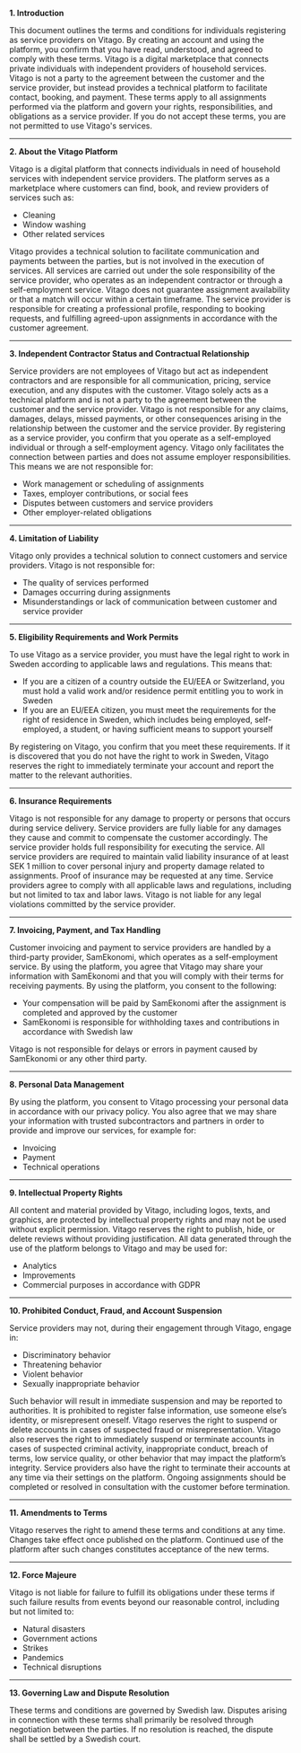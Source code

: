**1. Introduction**

This document outlines the terms and conditions for individuals registering as service providers on Vitago. By creating an account and using the platform, you confirm that you have read, understood, and agreed to comply with these terms.
Vitago is a digital marketplace that connects private individuals with independent providers of household services. Vitago is not a party to the agreement between the customer and the service provider, but instead provides a technical platform to facilitate contact, booking, and payment.
These terms apply to all assignments performed via the platform and govern your rights, responsibilities, and obligations as a service provider. If you do not accept these terms, you are not permitted to use Vitago's services.


---

**2. About the Vitago Platform**

Vitago is a digital platform that connects individuals in need of household services with independent service providers. The platform serves as a marketplace where customers can find, book, and review providers of services such as:
- Cleaning
- Window washing
- Other related services

Vitago provides a technical solution to facilitate communication and payments between the parties, but is not involved in the execution of services. All services are carried out under the sole responsibility of the service provider, who operates as an independent contractor or through a self-employment service.
Vitago does not guarantee assignment availability or that a match will occur within a certain timeframe. The service provider is responsible for creating a professional profile, responding to booking requests, and fulfilling agreed-upon assignments in accordance with the customer agreement.


---

**3. Independent Contractor Status and Contractual Relationship**

Service providers are not employees of Vitago but act as independent contractors and are responsible for all communication, pricing, service execution, and any disputes with the customer.
Vitago solely acts as a technical platform and is not a party to the agreement between the customer and the service provider.
Vitago is not responsible for any claims, damages, delays, missed payments, or other consequences arising in the relationship between the customer and the service provider.
By registering as a service provider, you confirm that you operate as a self-employed individual or through a self-employment agency.
Vitago only facilitates the connection between parties and does not assume employer responsibilities. This means we are not responsible for:
- Work management or scheduling of assignments
- Taxes, employer contributions, or social fees
- Disputes between customers and service providers
- Other employer-related obligations


---

**4. Limitation of Liability**

Vitago only provides a technical solution to connect customers and service providers. Vitago is not responsible for:
- The quality of services performed
- Damages occurring during assignments
- Misunderstandings or lack of communication between customer and service provider


---

**5. Eligibility Requirements and Work Permits**

To use Vitago as a service provider, you must have the legal right to work in Sweden according to applicable laws and regulations. This means that:
- If you are a citizen of a country outside the EU/EEA or Switzerland, you must hold a valid work and/or residence permit entitling you to work in Sweden
- If you are an EU/EEA citizen, you must meet the requirements for the right of residence in Sweden, which includes being employed, self-employed, a student, or having sufficient means to support yourself

By registering on Vitago, you confirm that you meet these requirements. If it is discovered that you do not have the right to work in Sweden, Vitago reserves the right to immediately terminate your account and report the matter to the relevant authorities.


---

**6. Insurance Requirements**

Vitago is not responsible for any damage to property or persons that occurs during service delivery. Service providers are fully liable for any damages they cause and commit to compensate the customer accordingly.
The service provider holds full responsibility for executing the service.
All service providers are required to maintain valid liability insurance of at least SEK 1 million to cover personal injury and property damage related to assignments. Proof of insurance may be requested at any time.
Service providers agree to comply with all applicable laws and regulations, including but not limited to tax and labor laws. Vitago is not liable for any legal violations committed by the service provider.


---

**7. Invoicing, Payment, and Tax Handling**

Customer invoicing and payment to service providers are handled by a third-party provider, SamEkonomi, which operates as a self-employment service. By using the platform, you agree that Vitago may share your information with SamEkonomi and that you will comply with their terms for receiving payments.
By using the platform, you consent to the following:
- Your compensation will be paid by SamEkonomi after the assignment is completed and approved by the customer
- SamEkonomi is responsible for withholding taxes and contributions in accordance with Swedish law

Vitago is not responsible for delays or errors in payment caused by SamEkonomi or any other third party.


---

**8. Personal Data Management**

By using the platform, you consent to Vitago processing your personal data in accordance with our privacy policy. You also agree that we may share your information with trusted subcontractors and partners in order to provide and improve our services, for example for:
- Invoicing
- Payment
- Technical operations


---

**9. Intellectual Property Rights**

All content and material provided by Vitago, including logos, texts, and graphics, are protected by intellectual property rights and may not be used without explicit permission.
Vitago reserves the right to publish, hide, or delete reviews without providing justification.
All data generated through the use of the platform belongs to Vitago and may be used for:
- Analytics
- Improvements
- Commercial purposes in accordance with GDPR


---

**10. Prohibited Conduct, Fraud, and Account Suspension**

Service providers may not, during their engagement through Vitago, engage in:
- Discriminatory behavior
- Threatening behavior
- Violent behavior
- Sexually inappropriate behavior

Such behavior will result in immediate suspension and may be reported to authorities.
It is prohibited to register false information, use someone else’s identity, or misrepresent oneself. Vitago reserves the right to suspend or delete accounts in cases of suspected fraud or misrepresentation.
Vitago also reserves the right to immediately suspend or terminate accounts in cases of suspected criminal activity, inappropriate conduct, breach of terms, low service quality, or other behavior that may impact the platform’s integrity.
Service providers also have the right to terminate their accounts at any time via their settings on the platform. Ongoing assignments should be completed or resolved in consultation with the customer before termination.


---

**11. Amendments to Terms**

Vitago reserves the right to amend these terms and conditions at any time. Changes take effect once published on the platform. Continued use of the platform after such changes constitutes acceptance of the new terms.


---

**12. Force Majeure**

Vitago is not liable for failure to fulfill its obligations under these terms if such failure results from events beyond our reasonable control, including but not limited to:
- Natural disasters
- Government actions
- Strikes
- Pandemics
- Technical disruptions


---

**13. Governing Law and Dispute Resolution**

These terms and conditions are governed by Swedish law. Disputes arising in connection with these terms shall primarily be resolved through negotiation between the parties. If no resolution is reached, the dispute shall be settled by a Swedish court.